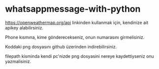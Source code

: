 # whatsappmessage-with-python

https://openweathermap.org/api linkinden kullanmak için, kendinize ait apikey alabilirsiniz.

Phone kısmına, kime gönderecekseniz, onun numarasını girmelisiniz.

Koddaki png dosyasını github üzerinden indirebilirsiniz.

filepath kisminda kendi pc'nizde png dosyasini nereye kaydettiyseniz onu yazmalisiniz.
